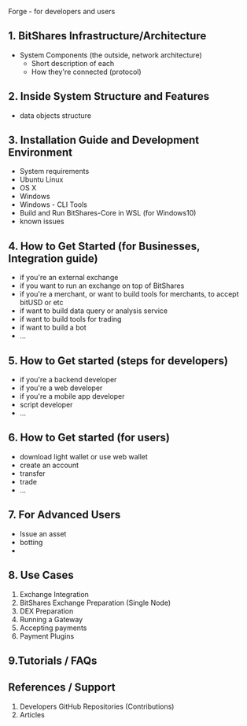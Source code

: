Forge - for developers and users

## 1. BitShares Infrastructure/Architecture
- System Components (the outside, network architecture)
  - Short description of each
  - How they're connected (protocol)

## 2. Inside System Structure and Features
- data objects structure

## 3. Installation Guide and Development Environment
- System requirements
- Ubuntu Linux
- OS X
- Windows
- Windows - CLI Tools
- Build and Run BitShares-Core in WSL (for Windows10)
- known issues

## 4. How to Get Started (for Businesses, Integration guide)
- if you're an external exchange
- if you want to run an exchange on top of BitShares
- if you're a merchant, or want to build tools for merchants, to accept bitUSD or etc
- if want to build data query or analysis service
- if want to build tools for trading
- if want to build a bot
- ...

## 5. How to Get started (steps for developers)
- if you're a backend developer
- if you're a web developer
- if you're a mobile app developer
- script developer
- ...

## 6. How to Get started (for users)
- download light wallet or use web wallet
- create an account
- transfer
- trade
- ...

## 7. For Advanced Users
- Issue an asset
- botting
- 

## 8. Use Cases
 1. Exchange Integration
 1. BitShares Exchange Preparation (Single Node)
 1. DEX Preparation
 1. Running a Gateway
 1. Accepting payments
 1. Payment Plugins  
 
## 9.Tutorials / FAQs

	
## References / Support
 1. Developers GitHub Repositories (Contributions)
 1. Articles

